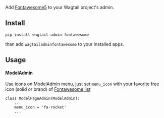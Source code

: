 Add [Fontawesome5](https://fontawesome.com/) to your Wagtail project's admin.

## Install

```
pip install wagtail-admin-fontawesome
```

than add `wagtailadminfontawesome` to your installed apps.

## Usage

#### ModelAdmin

Use icons on ModelAdmin menu, just set `menu_icon` with your favorite free icon (solid or brand) of [Fontawesome list](https://fontawesome.com/icons?d=gallery&p=2)

```
class ModelPageAdmin(ModelAdmin):
    ...
    menu_icon = 'fa-rocket'
    ...
```
